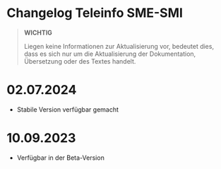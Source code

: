 # Changelog Teleinfo SME-SMI

>**WICHTIG**
>
>Liegen keine Informationen zur Aktualisierung vor, bedeutet dies, dass es sich nur um die Aktualisierung der Dokumentation, Übersetzung oder des Textes handelt.

# 02.07.2024

- Stabile Version verfügbar gemacht

# 10.09.2023

- Verfügbar in der Beta-Version
